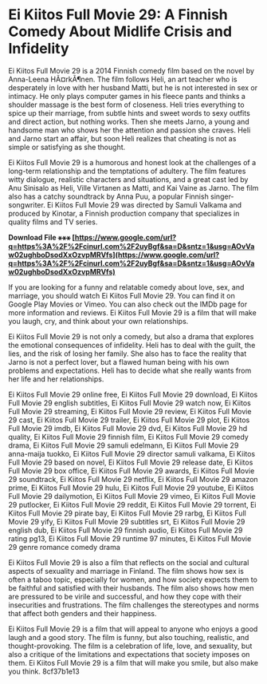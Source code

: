 
 
# Ei Kiitos Full Movie 29: A Finnish Comedy About Midlife Crisis and Infidelity
  
Ei Kiitos Full Movie 29 is a 2014 Finnish comedy film based on the novel by Anna-Leena HÃ¤rkÃ¶nen. The film follows Heli, an art teacher who is desperately in love with her husband Matti, but he is not interested in sex or intimacy. He only plays computer games in his fleece pants and thinks a shoulder massage is the best form of closeness. Heli tries everything to spice up their marriage, from subtle hints and sweet words to sexy outfits and direct action, but nothing works. Then she meets Jarno, a young and handsome man who shows her the attention and passion she craves. Heli and Jarno start an affair, but soon Heli realizes that cheating is not as simple or satisfying as she thought.
  
Ei Kiitos Full Movie 29 is a humorous and honest look at the challenges of a long-term relationship and the temptations of adultery. The film features witty dialogue, realistic characters and situations, and a great cast led by Anu Sinisalo as Heli, Ville Virtanen as Matti, and Kai Vaine as Jarno. The film also has a catchy soundtrack by Anna Puu, a popular Finnish singer-songwriter. Ei Kiitos Full Movie 29 was directed by Samuli Valkama and produced by Kinotar, a Finnish production company that specializes in quality films and TV series.
 
**Download File ⚹⚹⚹ [https://www.google.com/url?q=https%3A%2F%2Fcinurl.com%2F2uyBgf&sa=D&sntz=1&usg=AOvVaw02ughboDsodXxOzvpMRVfs](https://www.google.com/url?q=https%3A%2F%2Fcinurl.com%2F2uyBgf&sa=D&sntz=1&usg=AOvVaw02ughboDsodXxOzvpMRVfs)**


  
If you are looking for a funny and relatable comedy about love, sex, and marriage, you should watch Ei Kiitos Full Movie 29. You can find it on Google Play Movies or Vimeo. You can also check out the IMDb page for more information and reviews. Ei Kiitos Full Movie 29 is a film that will make you laugh, cry, and think about your own relationships.
  
Ei Kiitos Full Movie 29 is not only a comedy, but also a drama that explores the emotional consequences of infidelity. Heli has to deal with the guilt, the lies, and the risk of losing her family. She also has to face the reality that Jarno is not a perfect lover, but a flawed human being with his own problems and expectations. Heli has to decide what she really wants from her life and her relationships.
 
Ei Kiitos Full Movie 29 online free,  Ei Kiitos Full Movie 29 download,  Ei Kiitos Full Movie 29 english subtitles,  Ei Kiitos Full Movie 29 watch now,  Ei Kiitos Full Movie 29 streaming,  Ei Kiitos Full Movie 29 review,  Ei Kiitos Full Movie 29 cast,  Ei Kiitos Full Movie 29 trailer,  Ei Kiitos Full Movie 29 plot,  Ei Kiitos Full Movie 29 imdb,  Ei Kiitos Full Movie 29 dvd,  Ei Kiitos Full Movie 29 hd quality,  Ei Kiitos Full Movie 29 finnish film,  Ei Kiitos Full Movie 29 comedy drama,  Ei Kiitos Full Movie 29 samuli edelmann,  Ei Kiitos Full Movie 29 anna-maija tuokko,  Ei Kiitos Full Movie 29 director samuli valkama,  Ei Kiitos Full Movie 29 based on novel,  Ei Kiitos Full Movie 29 release date,  Ei Kiitos Full Movie 29 box office,  Ei Kiitos Full Movie 29 awards,  Ei Kiitos Full Movie 29 soundtrack,  Ei Kiitos Full Movie 29 netflix,  Ei Kiitos Full Movie 29 amazon prime,  Ei Kiitos Full Movie 29 hulu,  Ei Kiitos Full Movie 29 youtube,  Ei Kiitos Full Movie 29 dailymotion,  Ei Kiitos Full Movie 29 vimeo,  Ei Kiitos Full Movie 29 putlocker,  Ei Kiitos Full Movie 29 reddit,  Ei Kiitos Full Movie 29 torrent,  Ei Kiitos Full Movie 29 pirate bay,  Ei Kiitos Full Movie 29 rarbg,  Ei Kiitos Full Movie 29 yify,  Ei Kiitos Full Movie 29 subtitles srt,  Ei Kiitos Full Movie 29 english dub,  Ei Kiitos Full Movie 29 finnish audio,  Ei Kiitos Full Movie 29 rating pg13,  Ei Kiitos Full Movie 29 runtime 97 minutes,  Ei Kiitos Full Movie 29 genre romance comedy drama
  
Ei Kiitos Full Movie 29 is also a film that reflects on the social and cultural aspects of sexuality and marriage in Finland. The film shows how sex is often a taboo topic, especially for women, and how society expects them to be faithful and satisfied with their husbands. The film also shows how men are pressured to be virile and successful, and how they cope with their insecurities and frustrations. The film challenges the stereotypes and norms that affect both genders and their happiness.
  
Ei Kiitos Full Movie 29 is a film that will appeal to anyone who enjoys a good laugh and a good story. The film is funny, but also touching, realistic, and thought-provoking. The film is a celebration of life, love, and sexuality, but also a critique of the limitations and expectations that society imposes on them. Ei Kiitos Full Movie 29 is a film that will make you smile, but also make you think.
 8cf37b1e13
 
